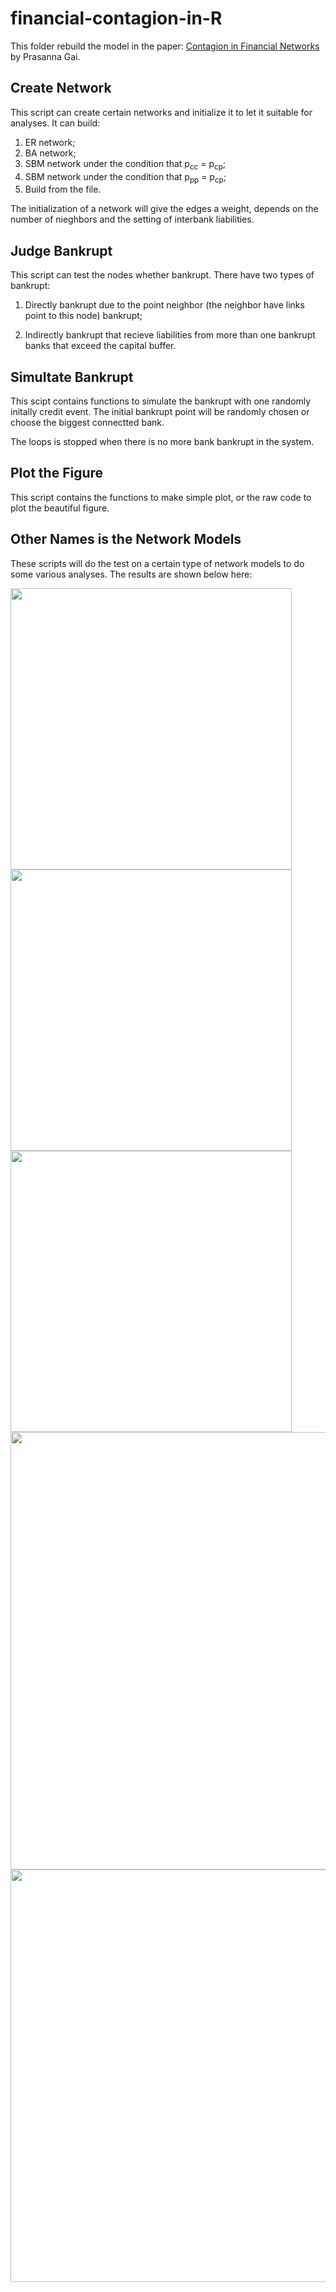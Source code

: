 # financial-contagion-in-R
This folder rebuild the model in the paper: [Contagion in Financial Networks](https://papers.ssrn.com/sol3/papers.cfm?abstract_id=1577043) by Prasanna Gai.

## Create Network
This script can create certain networks and initialize it to let it suitable for analyses.
It can build:

1. ER network;
2. BA network;
3. SBM network under the condition that p<sub>cc</sub> = p<sub>cp</sub>;
4. SBM network under the condition that p<sub>pp</sub> = p<sub>cp</sub>;
5. Build from the file.

The initialization of a network will give the edges a weight, depends on the number of nieghbors and the setting of interbank liabilities.

## Judge Bankrupt
This script can test the nodes whether bankrupt. There have two types of bankrupt:

1. Directly bankrupt due to the point neighbor (the neighbor have links point to this node) bankrupt;

2. Indirectly bankrupt that recieve liabilities from more than one bankrupt banks that exceed the capital buffer.

## Simultate Bankrupt
This scipt contains functions to simulate the bankrupt with one randomly initally credit event. The initial bankrupt point will be randomly chosen or choose the biggest connectted bank.

The loops is stopped when there is no more bank bankrupt in the system.

## Plot the Figure
This script contains the functions to make simple plot, or the raw code to plot the beautiful figure.

## Other Names is the Network Models
These scripts will do the test on a certain type of network models to do some various analyses.
The results are shown below here:

<img src="https://github.com/Rewove/financial-contagion-in-R/blob/master/contagion%20example%20figures/Final_ER.png" width=450 height=450/>

<img src="https://github.com/Rewove/financial-contagion-in-R/blob/master/contagion%20example%20figures/ER_big_win.png" width=450 height=450/>

<img src="https://github.com/Rewove/financial-contagion-in-R/blob/master/contagion%20example%20figures/target.png" width=450 height=450/>

<img src="https://github.com/Rewove/financial-contagion-in-R/blob/master/contagion%20example%20figures/SBM%20pp%3Dcp.png" width=1000 height=700/>

<img src="https://github.com/Rewove/financial-contagion-in-R/blob/master/contagion%20example%20figures/SBM%20cc%3Dcp.png" width=1000 height=660/>


